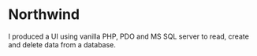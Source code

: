 # Northwind 

I produced a UI using vanilla PHP, PDO and MS SQL server to read, create and delete data from a database. 